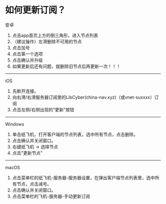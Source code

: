 # 如何更新订阅？



安卓

1. 点击app首页上方的倒三角形，进入节点列表
2. （建议操作）左滑删除不可用的节点
3. 点击加号
4. 点击第一个选项
5. 点击确认并升级
6. 如果更新后还有问题，就删除旧节点后再更新一次！！！



---



iOS

1. 先断开连接。
2. 向右滑/右滑服务器订阅里的LibCyber(china-nav.xyz)（或vnet-suxxxx）订阅
3. 点击左侧/右侧出现的“更新”按钮



---



Windows

1. 单击纸飞机，打开客户端的节点列表，选中所有节点，点击删除。
2. 点击确认并关闭窗口。
3. 右键纸飞机 -> 选择节点
4. 点击"更新节点"



---



macOS

1. 点击菜单栏的纸飞机-服务器-服务器设置，在弹出客户端节点列表里，选中所有节点，点击减号。
2. 点击确认并关闭窗口。
3. 点击菜单栏的飞机-服务器-手动更新订阅
